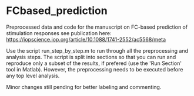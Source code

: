 # FCbased_prediction
Preprocessed data and code for the manuscript on FC-based prediction of stimulation responses
see publication here: https://iopscience.iop.org/article/10.1088/1741-2552/ac5568/meta

Use the script run_step_by_step.m to run through all the preprocessing and analysis steps.
The script is split into sections so that you can run and reproduce only a subset of the results, if prefered (use the 'Run Section' tool in Matlab).
However, the preprocessing needs to be executed before any top level analysis.

Minor changes still pending for better labeling and commenting.
